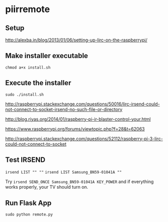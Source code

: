 # piirremote

## Setup

http://alexba.in/blog/2013/01/06/setting-up-lirc-on-the-raspberrypi/

## Make installer executable

`chmod a+x install.sh`

## Execute the installer

`sudo ./install.sh`

http://raspberrypi.stackexchange.com/questions/50016/lirc-irsend-could-not-connect-to-socket-irsend-no-such-file-or-directory

http://blog.riyas.org/2014/01/raspberry-pi-ir-blaster-control-your.html

https://www.raspberrypi.org/forums/viewtopic.php?f=28&t=62063

http://raspberrypi.stackexchange.com/questions/52112/raspberry-pi-3-lirc-could-not-connect-to-socket

## Test IRSEND

`irsend LIST "" ""`
`irsend LIST Samsung_BN59-01041A ""`

Try `irsend SEND_ONCE Samsung_BN59-01041A KEY_POWER` and if everything works properly, your TV should turn on.

## Run Flask App

`sudo python remote.py`
